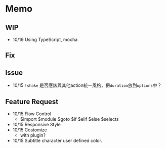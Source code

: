 # Memo

## WIP
- 10/19 Using TypeScript, mocha

## Fix


## Issue

- 10/15 `!shake` 是否應該與其他action統一風格，把`duration`放到`options`中？

## Feature Request

- 10/15 Flow Control
  - $import $module $goto $if $elif $else $selects
- 10/15 Responsive Style
- 10/15 Costomize
  - with plugin?
- 10/15 Subtitle character user defined color.

